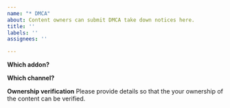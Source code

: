 ```yaml
---
name: "* DMCA"
about: Content owners can submit DMCA take down notices here.
title: ''
labels: ''
assignees: ''

---
```


**Which addon?**

**Which channel?**

**Ownership verification**
Please provide details so that the your ownership of the content can be verified.
